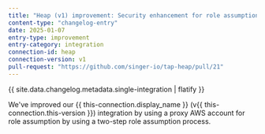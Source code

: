 ```yaml
---
title: "Heap (v1) improvement: Security enhancement for role assumption"
content-type: "changelog-entry"
date: 2025-01-07
entry-type: improvement
entry-category: integration
connection-id: heap
connection-version: v1 
pull-request: "https://github.com/singer-io/tap-heap/pull/21"
---
```

{{ site.data.changelog.metadata.single-integration | flatify }}

We've improved our {{ this-connection.display_name }} (v{{ this-connection.this-version }}) integration by using a proxy AWS account for role assumption by using a two-step role assumption process.